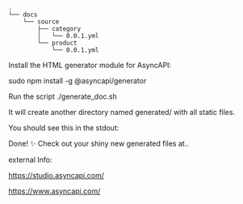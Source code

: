 ```sh.
.
└── docs
    └── source
        ├── category
        │   └── 0.0.1.yml
        └── product
            └── 0.0.1.yml
```

Install the HTML generator module for AsyncAPI:

sudo npm install -g @asyncapi/generator

Run the script  ./generate_doc.sh

It will create another directory named generated/ with all static files.

You should see this in the stdout:

Done! ✨
Check out your shiny new generated files at..

external Info:

https://studio.asyncapi.com/

https://www.asyncapi.com/